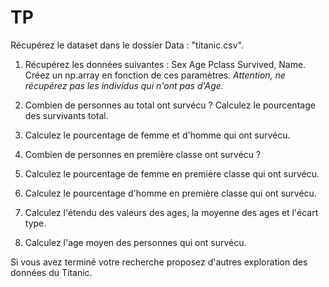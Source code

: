 
# TP

Récupérez le dataset dans le dossier Data : "titanic.csv".

1. Récupérez les données suivantes : Sex Age Pclass Survived, Name. Créez un np.array en fonction de ces paramètres.
*Attention, ne récupérez pas les individus qui n'ont pas d'Age.*

2. Combien de personnes au total ont survécu ? Calculez le pourcentage des survivants total.

3. Calculez le pourcentage de femme et d'homme qui ont survécu. 

4. Combien de personnes en première classe ont survécu ?

5. Calculez le pourcentage de femme en première classe qui ont survécu.

6. Calculez le pourcentage d'homme en première classe qui ont survécu.

7. Calculez l'étendu des valeurs des ages, la moyenne des ages et l'écart type.

8. Calculez l'age moyen des personnes qui ont survécu.


Si vous avez terminé votre recherche proposez d'autres exploration des données du Titanic.